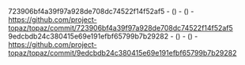 723906bf4a39f97a928de708dc74522f14f52af5 -  () -  () - https://github.com/project-topaz/topaz/commit/723906bf4a39f97a928de708dc74522f14f52af5
9edcbdb24c380415e69e191efbf65799b7b29282 -  () -  () - https://github.com/project-topaz/topaz/commit/9edcbdb24c380415e69e191efbf65799b7b29282
